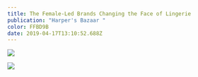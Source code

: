 ```yaml
---
title: The Female-Led Brands Changing the Face of Lingerie
publication: "Harper's Bazaar "
color: FFBD9B
date: 2019-04-17T13:10:52.688Z
---
```

![](/uploads/harpers_bazaar_lingerie_feature1.jpg)

![](/uploads/harpers_bazaar_lingerie_feature2.jpg)